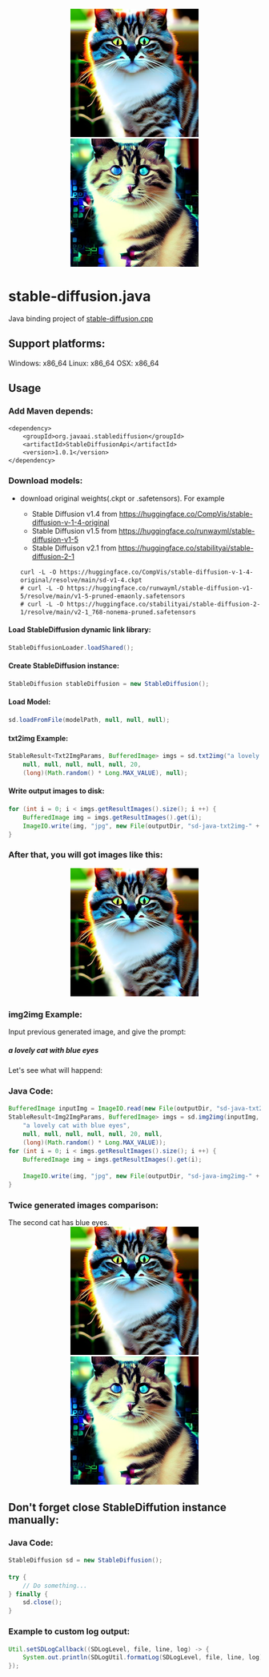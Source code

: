 




<p align="center">
  <img src="./assets/sd-java-txt2img-0.jpg" width="256x">
  <img src="./assets/sd-java-img2img-0.jpg" width="256x">
  
</p>

# stable-diffusion.java

Java binding project of [stable-diffusion.cpp](https://github.com/leejet/stable-diffusion.cpp)


## Support platforms:
Windows: x86_64
Linux: x86_64
OSX: x86_64


## Usage

### Add Maven depends:

```
<dependency>
	<groupId>org.javaai.stablediffusion</groupId>
	<artifactId>StableDiffusionApi</artifactId>
	<version>1.0.1</version>
</dependency>
```

### Download models: 

- download original weights(.ckpt or .safetensors). For example
    - Stable Diffusion v1.4 from https://huggingface.co/CompVis/stable-diffusion-v-1-4-original
    - Stable Diffusion v1.5 from https://huggingface.co/runwayml/stable-diffusion-v1-5
    - Stable Diffuison v2.1 from https://huggingface.co/stabilityai/stable-diffusion-2-1

    ```shell
    curl -L -O https://huggingface.co/CompVis/stable-diffusion-v-1-4-original/resolve/main/sd-v1-4.ckpt
    # curl -L -O https://huggingface.co/runwayml/stable-diffusion-v1-5/resolve/main/v1-5-pruned-emaonly.safetensors
    # curl -L -O https://huggingface.co/stabilityai/stable-diffusion-2-1/resolve/main/v2-1_768-nonema-pruned.safetensors
    ```

#### Load StableDiffusion dynamic link library:
```Java
StableDiffusionLoader.loadShared();
```

#### Create StableDiffusion instance: 
```Java
StableDiffusion stableDiffusion = new StableDiffusion();
```

#### Load Model:
```Java
sd.loadFromFile(modelPath, null, null, null);
```

#### txt2img Example:
```Java
StableResult<Txt2ImgParams, BufferedImage> imgs = sd.txt2img("a lovely cat", 
	null, null, null, null, null, 20, 
	(long)(Math.random() * Long.MAX_VALUE), null);
```
#### Write output images to disk:
```Java
for (int i = 0; i < imgs.getResultImages().size(); i ++) {
	BufferedImage img = imgs.getResultImages().get(i);
	ImageIO.write(img, "jpg", new File(outputDir, "sd-java-txt2img-" + i + ".jpg"));
}
```

### After that, you will got images like this: 
<p align="center">
  <img src="./assets/sd-java-txt2img-0.jpg" width="256x">
</p>



### img2img Example:
Input previous generated image, and give the prompt: 
##### a lovely cat with blue eyes
Let's see what will happend: 

### Java Code: 
```Java
BufferedImage inputImg = ImageIO.read(new File(outputDir, "sd-java-txt2img-0.jpg"));
StableResult<Img2ImgParams, BufferedImage> imgs = sd.img2img(inputImg, 
	"a lovely cat with blue eyes", 
	null, null, null, null, null, 20, null, 
	(long)(Math.random() * Long.MAX_VALUE));
for (int i = 0; i < imgs.getResultImages().size(); i ++) {
	BufferedImage img = imgs.getResultImages().get(i);
	
	ImageIO.write(img, "jpg", new File(outputDir, "sd-java-img2img-" + i + ".jpg"));
}
```


### Twice generated images comparison: 


<p align="center">
  <div>The second cat has blue eyes. </div>
  <div align="center">
  	<img src="./assets/sd-java-txt2img-0.jpg" width="256x">
    <img src="./assets/sd-java-img2img-0.jpg" width="256x">
  </div>
  
</p>


## Don't forget close StableDiffution instance manually:
### Java Code: 
```Java
StableDiffusion sd = new StableDiffusion();
         
try {
    // Do something...
} finally {
    sd.close();
}
```

### Example to custom log output: 
``` Java
Util.setSDLogCallback((SDLogLevel, file, line, log) -> {
	System.out.println(SDLogUtil.formatLog(SDLogLevel, file, line, log));
});
```























